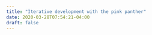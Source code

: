```yaml
---
title: "Iterative development with the pink panther"
date: 2020-03-28T07:54:21-04:00
draft: false
---
```

